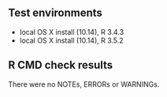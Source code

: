 ## Test environments
* local OS X install (10.14), R 3.4.3
* local OS X install (10.14), R 3.5.2

## R CMD check results
There were no NOTEs, ERRORs or WARNINGs. 

